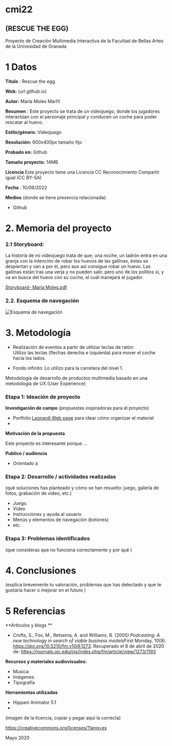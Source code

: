 # cmi22

## (RESCUE THE EGG)

Proyecto de Creación Multimedia Interactiva de la  Facultad de Bellas Artes de la Univesidad de Granada


# 1 Datos 

**Titulo** : Rescue the egg

**Web:**   (url github.io)

**Autor:**  Maria Moles Marfil

**Resumen** : Este proyecto se trata de un videojuego, donde los jugadores interactúan con el personaje principal y conducen un coche para poder rescatar al huevo.

**Estilo/género:**  Videojuego

**Resolución:** 600x400px tamaño fijo

**Probado en:**  Github

**Tamaño proyecto:** 14MB 

**Licencia** Este proyecto tiene una Licencia CC Reconocimiento Compartir igual (CC BY-SA)

**Fecha** : 10/06/2022

**Medios** (donde se tiene presencia relacionada):

- Github



# 2. Memoria del proyecto 

### 2.1 Storyboard: 

La historia de mi videojuego trata de que; una noche, un ladrón entra en una granja con la intención de robar los huevos de las gallinas, éstas se despiertan y van a por él, pero aun así consigue robar un huevo. Las gallinas están tras una verja y no pueden salir, pero uno de los pollitos si, y va en busca del huevo con su coche, el cuál manejará el jugador.

[Storyboard- Maria Moles.pdf](https://github.com/molesmarfil/molesmarfil.github.io/files/8872724/Storyboard-.Maria.Moles.pdf)



### 2.2. Esquema de navegación 

![Esquema de navegación](https://user-images.githubusercontent.com/106830372/172912079-8eb20b06-931d-464f-b047-d05f522d7d48.jpg)



# 3. Metodología

- Realización de eventos a partir de utilizar teclas de ratón:  
Utilizo las teclas (flechas derecha e izquierda) para mover el coche hacia los lados.

- Fondo infinito: 
Lo utilizo para la carretera del nivel 1.

Metodología de desarrollo de productos multimedia basado en una metodología de UX (User Experience)



### Etapa 1: Ideación de proyecto

**Investigación de campo** (propuestas inspiradoras para el proyecto)

- Portfolio [Leonardi Web page](http://www.rleonardi.com/interactive-resume/) para idear cómo organizar el material
- 



**Motivación de la propuesta** 

Este  proyecto es interesante porque ... 



**Publico / audiencia**

- Orientado a 





### Etapa 2: Desarrollo / actividades realizadas

(qué soluciones has planteado y cómo se han resuelto: juego, galería de fotos, grabación de video, etc.)

- Juego. 
- Video 
- Instrucciones y ayuda al usuario 
- Menús y elementos de navegación (botones)
- etc.



### Etapa 3: Problemas identificados

(que consideras que no  funciona correctamente y por qué )



# 4. Conclusiones 

(explica brevemente tu valoración, problemas que has detectado y que te gustaría hacer o mejorar en el futuro )







# 5 Referencias 

**Artículos y blogs ** 

- Crofts, S., Fox, M., Retsema, A. and Williams, B. (2005) *Podcasting: A new technology in search of viable business models*First Monday, 10(9). https://doi.org/10.5210/fm.v10i9.1273. Recuperado el 8 de abril de 2020 de: https://journals.uic.edu/ojs/index.php/fm/article/view/1273/1193

**Recursos y materiales audiovisuales:**

* Musica:  
* Imágenes:  
* Tipografía

**Herramientas utilizadas**

- Hippani Animator 5.1
- 



(imagen de la licencia, copiar y pegar aquí la correcta)

https://creativecommons.org/licenses/?lang=es

Mayo 2020
